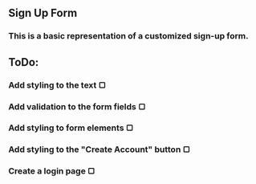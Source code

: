 ## Sign Up Form

### This is a basic representation of a customized sign-up form.

## ToDo:
### Add styling to the text ▢
### Add validation to the form fields ▢
### Add styling to form elements ▢
### Add styling to the "Create Account" button ▢
### Create a login page ▢